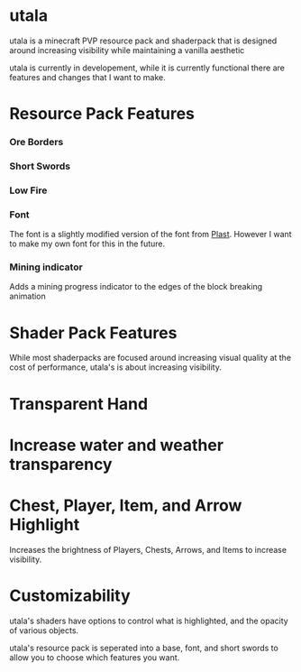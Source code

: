 # utala
utala is a minecraft PVP resource pack and shaderpack that is designed around increasing visibility while maintaining a vanilla aesthetic

utala is currently in developement, while it is currently functional there are features and changes that I want to make.

# Resource Pack Features
### Ore Borders

### Short Swords

### Low Fire

### Font

The font is a slightly modified version of the font from [Plast](https://github.com/Plastix/Plast-Pack). However I want to make my own font for this in the future.

### Mining indicator

Adds a mining progress indicator to the edges of the block breaking animation

# Shader Pack Features
While most shaderpacks are focused around increasing visual quality at the cost of performance, utala's is about increasing visibility.

# Transparent Hand

# Increase water and weather transparency

# Chest, Player, Item, and Arrow Highlight

Increases the brightness of Players, Chests, Arrows, and Items to increase visibility.

# Customizability

utala's shaders have options to control what is highlighted, and the opacity of various objects.

utala's resource pack is seperated into a base, font, and short swords to allow you to choose which features you want.
